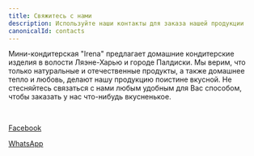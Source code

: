 ```yaml
---
title: Свяжитесь с нами
description: Используйте наши контакты для заказа нашей продукции
canonicalId: contacts
---
```


Мини-кондитерская "Irena" предлагает домашние кондитерские изделия в волости Ляэне-Харью и городе Палдиски. Мы верим, что только натуральные и отечественные продукты, а также домашнее тепло и любовь, делают нашу продукцию поистине вкусной. Не стесняйтесь связаться с нами любым удобным для Вас способом, чтобы заказать у нас что-нибудь вкусненькое.

<br />

<a href="https://www.facebook.com/irena.cooking/" target="_blank" rel="noopener">Facebook</a>

<a href="https://wa.link/jfug68" target="_blank" rel="noopener">WhatsApp</a>
